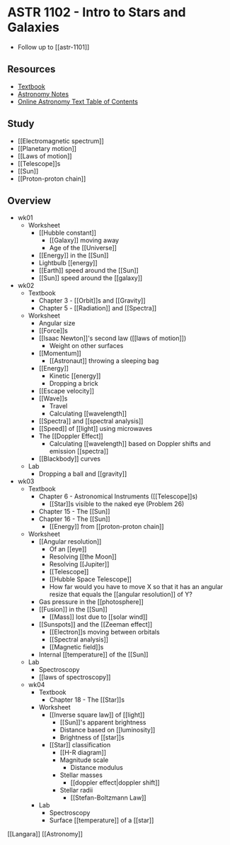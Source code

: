 # ASTR 1102 - Intro to Stars and Galaxies

- Follow up to [[astr-1101]]

## Resources

- [Textbook](https://openstax.org/details/books/astronomy)
- [Astronomy Notes](https://www.astronomynotes.com/)
- [Online Astronomy Text Table of Contents](https://cseligman.com/text/tableofcontents.htm)

## Study

- [[Electromagnetic spectrum]]
- [[Planetary motion]]
- [[Laws of motion]]
- [[Telescope]]s
- [[Sun]]
- [[Proton-proton chain]]

## Overview

- wk01
  - Worksheet
    - [[Hubble constant]]
      - [[Galaxy]] moving away
      - Age of the [[Universe]]
    - [[Energy]] in the [[Sun]]
    - Lightbulb [[energy]]
    - [[Earth]] speed around the [[Sun]]
    - [[Sun]] speed around the [[galaxy]]
- wk02
  - Textbook
    - Chapter 3 - [[Orbit]]s and [[Gravity]]
    - Chapter 5 - [[Radiation]] and [[Spectra]]
  - Worksheet
    - Angular size
    - [[Force]]s
    - [[Isaac Newton]]'s second law ([[laws of motion]])
      - Weight on other surfaces
    - [[Momentum]]
      - [[Astronaut]] throwing a sleeping bag
    - [[Energy]]
      - Kinetic [[energy]]
      - Dropping a brick
    - [[Escape velocity]]
    - [[Wave]]s
      - Travel
      - Calculating [[wavelength]]
    - [[Spectra]] and [[spectral analysis]]
    - [[Speed]] of [[light]] using microwaves
    - The [[Doppler Effect]]
      - Calculating [[wavelength]] based on Doppler shifts and emission [[spectra]]
    - [[Blackbody]] curves
  - Lab
    - Dropping a ball and [[gravity]]
- wk03
  - Textbook
    - Chapter 6 - Astronomical Instruments ([[Telescope]]s)
      - [[Star]]s visible to the naked eye (Problem 26)
    - Chapter 15 - The [[Sun]]
    - Chapter 16 - The [[Sun]]
      - [[Energy]] from [[proton-proton chain]]
  - Worksheet
    - [[Angular resolution]]
      - Of an [[eye]]
      - Resolving [[the Moon]]
      - Resolving [[Jupiter]]
      - [[Telescope]]
      - [[Hubble Space Telescope]]
      - How far would you have to move X so that it has an angular resize that equals the [[angular resolution]] of Y?
    - Gas pressure in the [[photosphere]]
    - [[Fusion]] in the [[Sun]]
      - [[Mass]] lost due to [[solar wind]]
    - [[Sunspots]] and the [[Zeeman effect]]
      - [[Electron]]s moving between orbitals
      - [[Spectral analysis]]
      - [[Magnetic field]]s
    - Internal [[temperature]] of the [[Sun]]
  - Lab
    - Spectroscopy
    - [[laws of spectroscopy]]
  - wk04
    - Textbook
      - Chapter 18 - The [[Star]]s
    - Worksheet
      - [[Inverse square law]] of [[light]]
        - [[Sun]]'s apparent brightness
        - Distance based on [[luminosity]]
        - Brightness of [[star]]s
      - [[Star]] classification
        - [[H-R diagram]]
        - Magnitude scale
          - Distance modulus
        - Stellar masses
          - [[doppler effect|doppler shift]]
        - Stellar radii
          - [[Stefan-Boltzmann Law]]
    - Lab
      - Spectroscopy
      - Surface [[temperature]] of a [[star]]

[[Langara]] [[Astronomy]]

